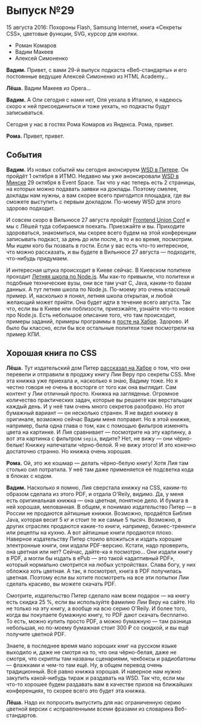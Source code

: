 # Выпуск №29

15 августа 2016: Похороны Flash, Samsung Internet, книга «Секреты CSS», цветовые функции, SVG, курсор для кнопки.

- Роман Комаров
- Вадим Макеев
- Алексей Симоненко

**Вадим.** Привет, с вами 29-й выпуск подкаста «Веб-стандарты» и его постоянные ведущие Алексей Симоненко из HTML Academy…

**Лёша.** Вадим Макеев из Opera…

**Вадим.** А Оли сегодня с нами нет, Оля уехала в Италию, я надеюсь скоро к ней присоединиться и тоже уехать, но подкасты будут записываться.

Сегодня у нас в гостях Рома Комаров из Яндекса. Рома, привет.

**Рома.** Привет, привет.

## События

**Вадим.** Из новых событий мы сегодня анонсируем [WSD в Питере](https://wsd.events/2016/10/01/). Он пройдёт 1 октября в ИТМО. Недавно мы уже анонсировали [WSD в Минске](https://wsd.events/2016/10/29/) 29 октября в Event Space. Так что у нас теперь есть 2 страницы, на которых можно подавать заявки на доклады. Поэтому смелее, доклады нам нужны, а вам скорее всего пригодится площадка, где вы сможете выступить с первым докладом. По-моему WSD для этого здорово подходит.

И совсем скоро в Вильнюсе 27 августа пройдёт [Frontend Union Conf](http://frontend-union.co/) и мы с Лёшей туда собираемся поехать. Приезжайте и вы. Приходите здороваться, знакомиться, мы скорее всего будем на этой конференции записывать подкаст, за день до или после, а то и во время, посмотрим. Мы ищем кого бы позвать в гости. Если у вас есть что-то интересное, что можно рассказать, и вы будете в Вильнюсе 27 августа — подходите, что-нибудь придумаем.

И интересная штука происходит в Киеве сейчас. В Киевском политехе проходит [Летняя школа по Node.js](https://www.meetup.com/KievNodeJS/). Мы как-то привыкли, что политехи и подобные технические вузы, они все там учат C, Java, каким-то базам данных. А тут летняя школа по Node.js. По-моему это очень классный пример. И, насколько я понял, летняя школа открытая, и любой желающий может прийти. Она будет идти в течение всего августа. Так что, если вы в Киеве или поблизости, приезжайте, узнайте что-то новое про Node.js. Есть небольшое описание того, что там происходит, примеры заданий, примеры программы в [посте на Хабре](https://habr.ru/p/307332/). Здорово. И было бы классно, если бы все остальные политехи тоже посмотрели на пример КПИ.

## Хорошая книга по CSS

**Лёша.** Тут издательский дом Питер [рассказал на Хабре](https://habr.ru/p/307364/) о том, что они перевели и отправили в продажу книгу Лии Веру про секреты CSS. Мне эта книжка уже приехала и, насколько я знаю, Вадиму тоже. Но я честно говоря не очень в восторге от того как она выглядит. Сам контент у Лии отличный просто. Книжка на загляденье. Огромное количество практических задач, которые вы решаете как верстальщик каждый день. И у неё там очень много секретов разобрано. Но этот бумажный вариант — он несколько странен. Я не видел книжку в оригинале, возможно сейчас Вадим меня поправит. Но в этой книжке, например, была одна глава о том, как с помощью фильтров изменять цвета на картинке. И Лия сравнивает — посмотрите на эту картинку, а вот эта картинка с фильтром `sepia`, видите? Нет, не вижу — они чёрно-белые! Книжку напечатали чёрно-белой. Я не вижу этого! И это конечно достаточно странно. Но книжка очень хорошая.

**Рома.** Ой, это же кошмар — делать чёрно-белую книгу! Хотя Лия там столько сил потратила. У неё там даже применяется её подсветка кода в блоках с кодом.

**Вадим.** Насколько я помню, Лия сверстала книжку на CSS, каким-то образом сделала из этого PDF, и отдала O'Reily, видимо. Да, у меня есть оригинальная книжка — она цветная, понятное дело. И бумага в ней хорошая, мелованная. В общем, я понимаю издательство Питер — в России не продаются айтишные книжки. Возможно, продаётся Библия Java, которая весит 5 кг и стоит те же самые 5 тысяч. Возможно, в других отраслях продаются какие-то книги, например, бизнес-тренинги или рецепты на кухню. А вот айтишные книги продаются плохо. Наверное издательству Питер стоило вложиться и издать хорошие электронные книги, они издали PDF-версию. Кстати, надо проверить, она цветная или нет? Сейчас, дайте-ка я посмотрю… Они издали книгу в PDF, а могли бы издать в ePub — это такой «адаптивный PDF», который нормально смотрится на любых устройствах. Слава богу, у них обложка хоть цветная. А так, я посмотрел, книга в PDF получилась цветная. Поэтому если вы хотите посмотреть на все эти попытки Лии сделать красиво, вы можете скачать PDF.

Смотрите, издательство Питер сделало нам всем подарок — на книгу есть скидка 25 %, если вы используйте фамилию Лии Веру на сайте. Но не только на эту книгу, а вообще на всю серию O'Reily. И более того, когда вы покупаете бумажную книгу, то PDF дают скачать бесплатно. То есть, можно купить просто PDF, а можно бумажную — там разница небольшая, но по-моему бумажная стоит 300 ₽ со скидкой, и вы ещё получите цветной PDF.

Знаете, в последнее время мало хороших книг на русском языке выходило и, даже не смотря на то, что она чёрно-белая, даже не смотря, что скрипты там названы сценариями, чекбоксы и радиобатоны — флажками и чем-то там ещё. Ну, в общем перевод очень традиционный. Всё равно книжка хорошая. И наверное нам нужно закупить какой-нибудь тираж и раздавать на WSD. Так что, если мы что-то хорошее будем раздавать вам в качестве призов на ближайших конференциях, то скорее всего это будет эта книжка.

**Лёша.** Надо их попросить выпустить для нас ограниченную серию цветной версии с исправленными всеми фразами из словарика Веб-стандартов.
